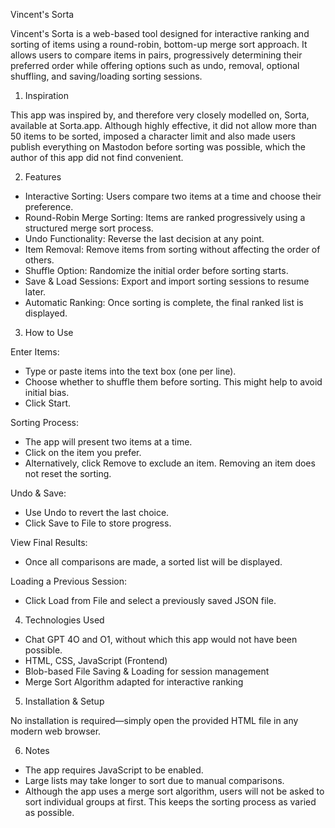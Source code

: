 Vincent's Sorta

Vincent's Sorta is a web-based tool designed for interactive ranking and sorting of items using a round-robin, bottom-up merge sort approach. It allows users to compare items in pairs, progressively determining their preferred order while offering options such as undo, removal, optional shuffling, and saving/loading sorting sessions.

1.	Inspiration

This app was inspired by, and therefore very closely modelled on, Sorta, available at Sorta.app. Although highly effective, it did not allow more than 50 items to be sorted, imposed a character limit and also made users publish everything on Mastodon before sorting was possible, which the author of this app did not find convenient.

2.	Features

-	Interactive Sorting: Users compare two items at a time and choose their preference.
-	Round-Robin Merge Sorting: Items are ranked progressively using a structured merge sort process.
-	Undo Functionality: Reverse the last decision at any point.
-	Item Removal: Remove items from sorting without affecting the order of others.
-	Shuffle Option: Randomize the initial order before sorting starts.
-	Save & Load Sessions: Export and import sorting sessions to resume later.
-	Automatic Ranking: Once sorting is complete, the final ranked list is displayed.

3.	How to Use

Enter Items:

-	Type or paste items into the text box (one per line).
-	Choose whether to shuffle them before sorting. This might help to avoid initial bias.
-	Click Start.

Sorting Process:

-	The app will present two items at a time.
-	Click on the item you prefer.
-	Alternatively, click Remove to exclude an item. Removing an item does not reset the sorting.

Undo & Save:

-	Use Undo to revert the last choice.
-	Click Save to File to store progress.

View Final Results:

-	Once all comparisons are made, a sorted list will be displayed.

Loading a Previous Session:

-	Click Load from File and select a previously saved JSON file.

4.	Technologies Used

-	Chat GPT 4O and O1, without which this app would not have been possible.
-	HTML, CSS, JavaScript (Frontend)
-	Blob-based File Saving & Loading for session management
-	Merge Sort Algorithm adapted for interactive ranking

5.	Installation & Setup

No installation is required—simply open the provided HTML file in any modern web browser.

6.	Notes

-	The app requires JavaScript to be enabled.
-	Large lists may take longer to sort due to manual comparisons.
-	Although the app uses a merge sort algorithm, users will not be asked to sort individual groups at first. This keeps the sorting process as varied as possible.
